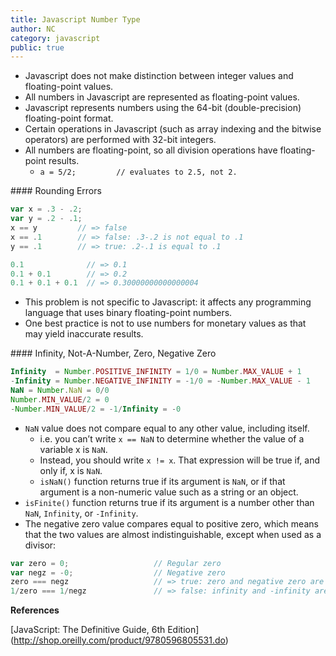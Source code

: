 ```yaml
---
title: Javascript Number Type
author: NC
category: javascript
public: true
---
```


- Javascript does not make distinction between integer values and floating-point values.
- All numbers in Javascript are represented as floating-point values.
- Javascript represents numbers using the 64-bit (double-precision) floating-point format.
- Certain operations in Javascript (such as array indexing and the bitwise operators) are performed with 32-bit integers.
- All numbers are floating-point, so all division operations have floating-point results.
  - `a = 5/2;         // evaluates to 2.5, not 2.`

#### Rounding Errors

```js
var x = .3 - .2;
var y = .2 - .1;
x == y         // => false
x == .1        // => false: .3-.2 is not equal to .1
y == .1        // => true: .2-.1 is equal to .1
```

```js
0.1              // => 0.1
0.1 + 0.1        // => 0.2
0.1 + 0.1 + 0.1  // => 0.30000000000000004
```

- This problem is not specific to Javascript: it affects any programming language that uses binary floating-point numbers.
- One best practice is not to use numbers for monetary values as that may yield inaccurate results.

#### Infinity, Not-A-Number, Zero, Negative Zero

```js
Infinity  = Number.POSITIVE_INFINITY = 1/0 = Number.MAX_VALUE + 1
-Infinity = Number.NEGATIVE_INFINITY = -1/0 = -Number.MAX_VALUE - 1
NaN = Number.NaN = 0/0
Number.MIN_VALUE/2 = 0
-Number.MIN_VALUE/2 = -1/Infinity = -0
```

- `NaN` value does not compare equal to any other value, including itself.
    -    i.e. you can’t write `x == NaN` to determine whether the value of a variable x is `NaN`.
    -    Instead, you should write `x != x`. That expression will be true if, and only if, x is `NaN`.
    -    `isNaN()` function returns true if its argument is `NaN`, or if that argument is a non-numeric value such as a string or an object.
- `isFinite()` function returns true if its argument is a number other than `NaN`, `Infinity`, or `-Infinity`.
- The negative zero value compares equal to positive zero, which means that the two values are almost indistinguishable, except when used as a divisor:

```js
var zero = 0;                   // Regular zero
var negz = -0;                  // Negative zero
zero === negz                   // => true: zero and negative zero are equal
1/zero === 1/negz               // => false: infinity and -infinity are not equal
```

**References**

[JavaScript: The Definitive Guide, 6th Edition] (http://shop.oreilly.com/product/9780596805531.do)
